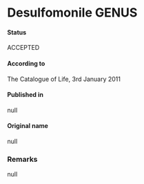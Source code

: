 Desulfomonile GENUS
=======

#### Status
ACCEPTED

#### According to
The Catalogue of Life, 3rd January 2011

#### Published in
null

#### Original name
null

### Remarks
null